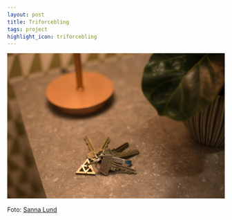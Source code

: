 ```yaml
---
layout: post
title: Triforcebling
tags: project
highlight_icon: triforcebling
---
```


![](/images/triforcebling.jpg)

Foto: [Sanna Lund][1]

[1]: http://sannalund.se
